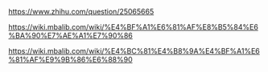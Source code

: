 https://www.zhihu.com/question/25065665

https://wiki.mbalib.com/wiki/%E4%BF%A1%E6%81%AF%E8%B5%84%E6%BA%90%E7%AE%A1%E7%90%86

https://wiki.mbalib.com/wiki/%E4%BC%81%E4%B8%9A%E4%BF%A1%E6%81%AF%E9%9B%86%E6%88%90
